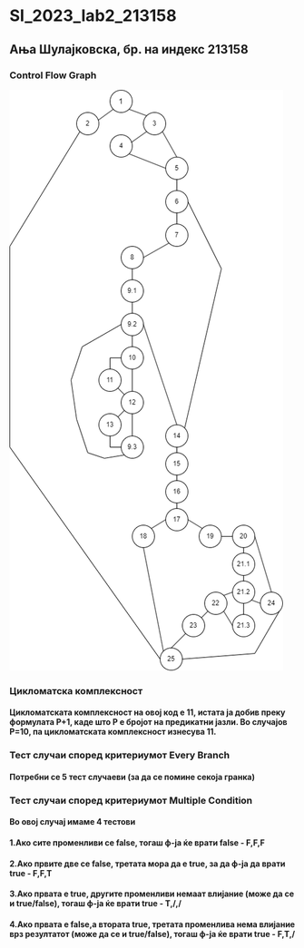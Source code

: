 # SI_2023_lab2_213158
## Ања Шулајковска, бр. на индекс 213158
### Control Flow Graph 
![graf](graf_si.png)
### Цикломатска комплексност
#### Цикломатската комплексност на овој код е 11, истата ја добив преку формулата P+1, каде што P е бројот на предикатни јазли. Во случајoв P=10, па цикломатската комплексност изнесува 11.
### Тест случаи според критериумот Every Branch
#### Потребни се 5 тест случаеви (за да се помине секоја гранка)
### Тест случаи според критериумот Мultiple Condition
#### Во овој случај имаме 4 тестови
#### 1.Aко сите променливи се false, тогаш ф-ја ќе врати false - F,F,F
#### 2.Aко првите две се false, третата мора да е true, за да ф-ја да врати true - F,F,T
#### 3.Ако првата е true, другите променливи немаат влијание (може да се и true/false), тогаш ф-ја ќе врати true - T,/,/
#### 4.Aко првата е false,а втората true, третата променлива нема влијание врз резултатот (може да се и true/false), тогаш ф-ја ќе врати true - F,T,/
